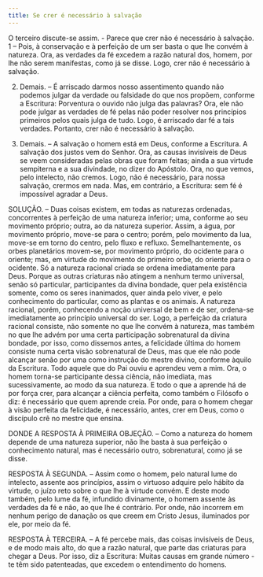 ```yaml
---
title: Se crer é necessário à salvação
---
```


O terceiro discute-se assim. - Parece que crer não é necessário à salvação.  1 – Pois, à conservação e à perfeição de um ser basta o que lhe convém à natureza. Ora, as verdades da fé excedem a razão natural dos, homem, por lhe não serem manifestas, como já se disse. Logo, crer não é necessário à salvação.  

2. Demais. – É arriscado darmos nosso assentimento quando não podemos julgar da verdade ou falsidade do que nos propõem, conforme a Escritura: Porventura o ouvido não julga das palavras? Ora, ele não pode julgar as verdades de fé pelas não poder resolver nos princípios primeiros pelos quais julga de tudo. Logo, é arriscado dar fé a tais verdades. Portanto, crer não é necessário à salvação.  

3. Demais. – A salvação o homem está em Deus, conforme a Escritura. A salvação dos justos vem do Senhor. Ora, as causas invisíveis de Deus se veem consideradas pelas obras que foram feitas; ainda a sua virtude sempiterna e a sua divindade, no dizer do Apóstolo. Ora, no que vemos, pelo intelecto, não cremos. Logo, não é necessário, para nossa salvação, crermos em nada.  Mas, em contrário, a Escritura: sem fé é impossível agradar a Deus.  

SOLUÇÃO. – Duas coisas existem, em todas as naturezas ordenadas, concorrentes à perfeição de uma natureza inferior; uma, conforme ao seu movimento próprio; outra, ao da natureza superior. Assim, a água, por movimento próprio, move-se para o centro; porém, pelo movimento da lua, move-se em torno do centro, pelo fluxo e refluxo. Semelhantemente, os orbes planetários movem-se, por movimento próprio, do ocidente para o oriente; mas, em virtude do movimento do primeiro orbe, do oriente para o ocidente. Só a natureza racional criada se ordena imediatamente para Deus. Porque as outras criaturas não atingem a nenhum termo universal, senão só particular, participantes da divina bondade, quer pela existência somente, como os seres inanimados, quer ainda pelo viver, e pelo conhecimento do particular, como as plantas e os animais. A natureza racional, porém, conhecendo a noção universal de bem e de ser, ordena-se imediatamente ao princípio universal do ser. Logo, a perfeição da criatura racional consiste, não somente no que lhe convém à natureza, mas também no que lhe advém por uma certa participação sobrenatural da divina bondade, por isso, como dissemos antes, a felicidade última do homem consiste numa certa visão sobrenatural de Deus, mas que ele não pode alcançar senão por uma como instrução do mestre divino, conforme àquilo da Escritura. Todo aquele que do Pai ouviu e aprendeu vem a mim. Ora, o homem torna-se participante dessa ciência, não imediata, mas sucessivamente, ao modo da sua natureza. E todo o que a aprende há de por força crer, para alcançar a ciência perfeita, como também o Filósofo o diz: é necessário que quem aprende creia. Por onde, para o homem chegar à visão perfeita da felicidade, é necessário, antes, crer em Deus, como o discípulo crê no mestre que ensina. 

DONDE A RESPOSTA À PRIMEIRA OBJEÇÃO. – Como a natureza do homem depende de uma natureza superior, não lhe basta à sua perfeição o conhecimento natural, mas é necessário outro, sobrenatural, como já se disse.  

RESPOSTA À SEGUNDA. – Assim como o homem, pelo natural lume do intelecto, assente aos princípios, assim o virtuoso adquire pelo hábito da virtude, o juízo reto sobre o que lhe à virtude convém. E deste modo também, pelo lume da fé, infundido divinamente, o homem assente às verdades da fé e não, ao que lhe é contrário. Por onde, não incorrem em nenhum perigo de danação os que creem em Cristo Jesus, iluminados por ele, por meio da fé.  

RESPOSTA À TERCEIRA. – A fé percebe mais, das coisas invisíveis de Deus, e de modo mais alto, do que a razão natural, que parte das criaturas para chegar a Deus. Por isso, diz a Escritura: Muitas causas em grande número - te têm sido patenteadas, que excedem o entendimento do homens.